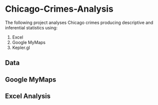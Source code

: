 # Chicago-Crimes-Analysis
The following project analyses Chicago crimes producing descriptive and inferential statistics using:

1. Excel
2. Google MyMaps
3. Kepler.gl

## Data

## Google MyMaps

## Excel Analysis
